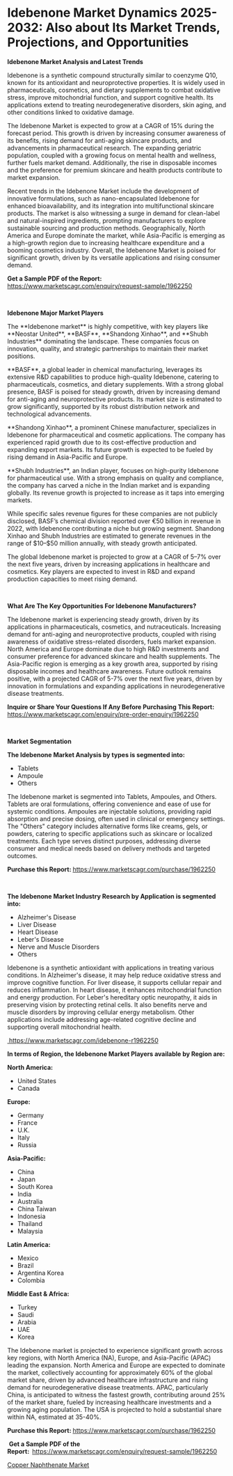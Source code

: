 <p><h1>Idebenone Market Dynamics 2025-2032: Also about Its Market Trends, Projections, and Opportunities</h1></p><p><strong>Idebenone Market Analysis and Latest Trends</strong></p>
<p><p>Idebenone is a synthetic compound structurally similar to coenzyme Q10, known for its antioxidant and neuroprotective properties. It is widely used in pharmaceuticals, cosmetics, and dietary supplements to combat oxidative stress, improve mitochondrial function, and support cognitive health. Its applications extend to treating neurodegenerative disorders, skin aging, and other conditions linked to oxidative damage.</p><p>The Idebenone Market is expected to grow at a CAGR of 15% during the forecast period. This growth is driven by increasing consumer awareness of its benefits, rising demand for anti-aging skincare products, and advancements in pharmaceutical research. The expanding geriatric population, coupled with a growing focus on mental health and wellness, further fuels market demand. Additionally, the rise in disposable incomes and the preference for premium skincare and health products contribute to market expansion.</p><p>Recent trends in the Idebenone Market include the development of innovative formulations, such as nano-encapsulated Idebenone for enhanced bioavailability, and its integration into multifunctional skincare products. The market is also witnessing a surge in demand for clean-label and natural-inspired ingredients, prompting manufacturers to explore sustainable sourcing and production methods. Geographically, North America and Europe dominate the market, while Asia-Pacific is emerging as a high-growth region due to increasing healthcare expenditure and a booming cosmetics industry. Overall, the Idebenone Market is poised for significant growth, driven by its versatile applications and rising consumer demand.</p></p>
<p><strong>Get a Sample PDF of the Report:&nbsp;</strong> <a href="https://www.marketscagr.com/enquiry/request-sample/1962250?utm_campaign=2115&utm_medium=2&utm_source=Github&utm_content=ia&utm_term=25012025&utm_id=idebenone">https://www.marketscagr.com/enquiry/request-sample/1962250</a></p>
<p>&nbsp;</p>
<p><strong>Idebenone Major Market Players</strong></p>
<p><p>The **Idebenone market** is highly competitive, with key players like **Neostar United**, **BASF**, **Shandong Xinhao**, and **Shubh Industries** dominating the landscape. These companies focus on innovation, quality, and strategic partnerships to maintain their market positions.</p><p>**BASF**, a global leader in chemical manufacturing, leverages its extensive R&D capabilities to produce high-quality Idebenone, catering to pharmaceuticals, cosmetics, and dietary supplements. With a strong global presence, BASF is poised for steady growth, driven by increasing demand for anti-aging and neuroprotective products. Its market size is estimated to grow significantly, supported by its robust distribution network and technological advancements.</p><p>**Shandong Xinhao**, a prominent Chinese manufacturer, specializes in Idebenone for pharmaceutical and cosmetic applications. The company has experienced rapid growth due to its cost-effective production and expanding export markets. Its future growth is expected to be fueled by rising demand in Asia-Pacific and Europe.</p><p>**Shubh Industries**, an Indian player, focuses on high-purity Idebenone for pharmaceutical use. With a strong emphasis on quality and compliance, the company has carved a niche in the Indian market and is expanding globally. Its revenue growth is projected to increase as it taps into emerging markets.</p><p>While specific sales revenue figures for these companies are not publicly disclosed, BASF’s chemical division reported over €50 billion in revenue in 2022, with Idebenone contributing a niche but growing segment. Shandong Xinhao and Shubh Industries are estimated to generate revenues in the range of $10–$50 million annually, with steady growth anticipated.</p><p>The global Idebenone market is projected to grow at a CAGR of 5–7% over the next five years, driven by increasing applications in healthcare and cosmetics. Key players are expected to invest in R&D and expand production capacities to meet rising demand.</p></p>
<p>&nbsp;</p>
<p><strong>What Are The Key Opportunities For Idebenone Manufacturers?</strong></p>
<p><p>The Idebenone market is experiencing steady growth, driven by its applications in pharmaceuticals, cosmetics, and nutraceuticals. Increasing demand for anti-aging and neuroprotective products, coupled with rising awareness of oxidative stress-related disorders, fuels market expansion. North America and Europe dominate due to high R&D investments and consumer preference for advanced skincare and health supplements. The Asia-Pacific region is emerging as a key growth area, supported by rising disposable incomes and healthcare awareness. Future outlook remains positive, with a projected CAGR of 5-7% over the next five years, driven by innovation in formulations and expanding applications in neurodegenerative disease treatments.</p></p>
<p><strong>Inquire or Share Your Questions If Any Before Purchasing This Report:</strong> <a href="https://www.marketscagr.com/enquiry/pre-order-enquiry/1962250?utm_campaign=2115&utm_medium=2&utm_source=Github&utm_content=ia&utm_term=25012025&utm_id=idebenone">https://www.marketscagr.com/enquiry/pre-order-enquiry/1962250</a></p>
<p>&nbsp;</p>
<p><strong>Market Segmentation</strong></p>
<p><strong>The Idebenone Market Analysis by types is segmented into:</strong></p>
<p><ul><li>Tablets</li><li>Ampoule</li><li>Others</li></ul></p>
<p><p>The Idebenone market is segmented into Tablets, Ampoules, and Others. Tablets are oral formulations, offering convenience and ease of use for systemic conditions. Ampoules are injectable solutions, providing rapid absorption and precise dosing, often used in clinical or emergency settings. The "Others" category includes alternative forms like creams, gels, or powders, catering to specific applications such as skincare or localized treatments. Each type serves distinct purposes, addressing diverse consumer and medical needs based on delivery methods and targeted outcomes.</p></p>
<p><strong>Purchase this Report:&nbsp;</strong><a href="https://www.marketscagr.com/purchase/1962250?utm_campaign=2115&utm_medium=2&utm_source=Github&utm_content=ia&utm_term=25012025&utm_id=idebenone">https://www.marketscagr.com/purchase/1962250</a></p>
<p>&nbsp;</p>
<p><strong>The Idebenone Market Industry Research by Application is segmented into:</strong></p>
<p><ul><li>Alzheimer's Disease</li><li>Liver Disease</li><li>Heart Disease</li><li>Leber's Disease</li><li>Nerve and Muscle Disorders</li><li>Others</li></ul></p>
<p><p>Idebenone is a synthetic antioxidant with applications in treating various conditions. In Alzheimer's disease, it may help reduce oxidative stress and improve cognitive function. For liver disease, it supports cellular repair and reduces inflammation. In heart disease, it enhances mitochondrial function and energy production. For Leber's hereditary optic neuropathy, it aids in preserving vision by protecting retinal cells. It also benefits nerve and muscle disorders by improving cellular energy metabolism. Other applications include addressing age-related cognitive decline and supporting overall mitochondrial health.</p></p>
<p><a href="https://www.marketscagr.com/idebenone-r1962250?utm_campaign=2115&utm_medium=2&utm_source=Github&utm_content=ia&utm_term=25012025&utm_id=idebenone">&nbsp;https://www.marketscagr.com/idebenone-r1962250</a></p>
<p><strong>In terms of Region, the Idebenone Market Players available by Region are:</strong></p>
<p>
    <p> <strong> North America: </strong>
        <ul>
            <li>United States</li>
            <li>Canada</li>
        </ul>
        </p> 
    <p> <strong> Europe: </strong>
        <ul>
            <li>Germany</li>
            <li>France</li>
            <li>U.K.</li>
            <li>Italy</li>
            <li>Russia</li>
        </ul>
        </p> 
    <p> <strong> Asia-Pacific: </strong>
        <ul>
            <li>China</li>
            <li>Japan</li>
            <li>South Korea</li>
            <li>India</li>
            <li>Australia</li>
            <li>China Taiwan</li>
            <li>Indonesia</li>
            <li>Thailand</li>
            <li>Malaysia</li>
        </ul>
        </p> 
    <p> <strong> Latin America: </strong>
        <ul>
            <li>Mexico</li>
            <li>Brazil</li>
            <li>Argentina Korea</li>
            <li>Colombia</li>
        </ul>
        </p> 
    <p> <strong> Middle East & Africa: </strong>
        <ul>
            <li>Turkey</li>
            <li>Saudi</li>
            <li>Arabia</li>
            <li>UAE</li>
            <li>Korea</li>
        </ul>
    </p>
    </p>
<p><p>The Idebenone market is projected to experience significant growth across key regions, with North America (NA), Europe, and Asia-Pacific (APAC) leading the expansion. North America and Europe are expected to dominate the market, collectively accounting for approximately 60% of the global market share, driven by advanced healthcare infrastructure and rising demand for neurodegenerative disease treatments. APAC, particularly China, is anticipated to witness the fastest growth, contributing around 25% of the market share, fueled by increasing healthcare investments and a growing aging population. The USA is projected to hold a substantial share within NA, estimated at 35-40%.</p></p>
<p><strong>Purchase this Report: </strong><a href="https://www.marketscagr.com/purchase/1962250?utm_campaign=2115&utm_medium=2&utm_source=Github&utm_content=ia&utm_term=25012025&utm_id=idebenone">https://www.marketscagr.com/purchase/1962250</a></p>
<p>&nbsp;<strong>Get a Sample PDF of the Report:&nbsp;&nbsp;</strong><a href="https://www.marketscagr.com/enquiry/request-sample/1962250?utm_campaign=2115&utm_medium=2&utm_source=Github&utm_content=ia&utm_term=25012025&utm_id=idebenone">https://www.marketscagr.com/enquiry/request-sample/1962250</a></p>
<p><strong></strong></p>
<p><p><a href="https://github.com/sofayahoo2023/Market-Research-Report-List-6/blob/main/copper-naphthenate-market.md?utm_campaign=2115&utm_medium=2&utm_source=Github&utm_content=ia&utm_term=25012025&utm_id=idebenone">Copper Naphthenate Market</a></p></p>